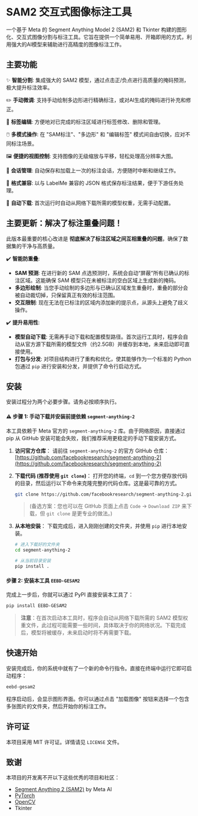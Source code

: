 # SAM2 交互式图像标注工具

一个基于 Meta 的 Segment Anything Model 2 (SAM2) 和 Tkinter 构建的图形化、交互式图像分割与标注工具。它旨在提供一个简单易用、开箱即用的方式，利用强大的AI模型来辅助进行高精度的图像标注工作。



## 主要功能

✨ **智能分割**: 集成强大的 SAM2 模型，通过点击正/负点进行高质量的掩码预测，极大提升标注效率。

✏️ **手动微调**: 支持手动绘制多边形进行精确标注，或对AI生成的掩码进行补充和修正。

📝 **标签编辑**: 方便地对已完成的标注区域进行标签修改、删除和管理。

🖱️ **多模式操作**: 在 "SAM标注"、"多边形" 和 "编辑标签" 模式间自由切换，应对不同标注场景。

🖼️ **便捷的视图控制**: 支持图像的无级缩放与平移，轻松处理高分辨率大图。

💾 **会话管理**: 自动保存和加载上一次的标注会话，方便随时中断和继续工作。

📄 **格式兼容**: 以与 LabelMe 兼容的 JSON 格式保存标注结果，便于下游任务处理。

🚀 **自动下载**: 首次运行时自动从网络下载所需的模型权重，无需手动配置。

## 主要更新：解决了标注重叠问题！

此版本最重要的核心改进是 **彻底解决了标注区域之间互相重叠的问题**，确保了数据集的干净与高质量。

✔️ **智能防重叠**:

  * **SAM 预测**: 在进行新的 SAM 点选预测时，系统会自动“屏蔽”所有已确认的标注区域。这能确保 SAM 模型只在未被标注的空白区域上生成新的掩码。
  * **多边形绘制**: 当您手动绘制的多边形与已确认区域发生重叠时，重叠的部分会被自动裁切掉，只保留真正有效的标注范围。
  * **交互限制**: 现在无法在已标注的区域内添加新的提示点，从源头上避免了歧义操作。

✔️ **提升易用性**:

  * **模型自动下载**: 无需再手动下载和配置模型路径。首次运行工具时，程序会自动从官方源下载所需的模型文件（约2.5GB）并缓存到本地，未来启动即可直接使用。
  * **打包与分发**: 对项目结构进行了重构和优化，使其能够作为一个标准的 Python 包通过 `pip` 进行安装和分发，并提供了命令行启动方式。

## 安装

安装过程分为两个必要步骤。请务必按顺序执行。

#### ⚠️ 步骤 1: 手动下载并安装前提依赖 `segment-anything-2`

本工具依赖于 Meta 官方的 `segment-anything-2` 库。由于网络原因，直接通过 pip 从 GitHub 安装可能会失败，我们推荐采用更稳定的手动下载安装方式。

1.  **访问官方仓库**：
    请前往 `segment-anything-2` 的官方 GitHub 仓库：
    [https://github.com/facebookresearch/segment-anything-2](https://github.com/facebookresearch/segment-anything-2)

2.  **下载代码 (推荐使用 `git clone`)**：
    打开您的终端，`cd` 到一个您方便存放代码的目录，然后运行以下命令来克隆完整的代码仓库。这是最可靠的方式。

    ```bash
    git clone https://github.com/facebookresearch/segment-anything-2.git
    ```

    > (备选方案：您也可以在 GitHub 页面上点击 `Code` -\> `Download ZIP` 来下载，但 `git clone` 是更专业的做法。)

3.  **从本地安装**：
    下载完成后，进入刚刚创建的文件夹，并使用 `pip` 进行本地安装。

    ```bash
    # 进入下载好的文件夹
    cd segment-anything-2

    # 从当前目录安装
    pip install .
    ```

#### 步骤 2: 安装本工具 `EEBD-GESAM2`

完成上一步后，你就可以通过 PyPI 直接安装本工具了：

```bash
pip install EEBD-GESAM2
```

> **注意**：在首次启动本工具时，程序会自动从网络下载所需的 SAM2 模型权重文件，此过程可能需要一些时间，具体取决于你的网络状况。下载完成后，模型将被缓存，未来启动时将不再需要下载。

## 快速开始

安装完成后，你的系统中就有了一个新的命令行指令。直接在终端中运行它即可启动程序：

```bash
eebd-gesam2
```

程序启动后，会显示图形界面。你可以通过点击 "加载图像" 按钮来选择一个包含多张图片的文件夹，然后开始你的标注工作。

## 许可证

本项目采用 MIT 许可证。详情请见 `LICENSE` 文件。

## 致谢

本项目的开发离不开以下这些优秀的项目和社区：

  * [Segment Anything 2 (SAM2)](https://github.com/facebookresearch/segment-anything-2) by Meta AI
  * [PyTorch](https://pytorch.org/)
  * [OpenCV](https://opencv.org/)
  * Tkinter